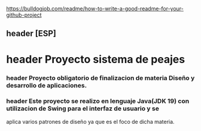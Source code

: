 https://bulldogjob.com/readme/how-to-write-a-good-readme-for-your-github-project


## header [ESP]

# header Proyecto sistema de peajes

### header Proyecto obligatorio de finalizacion de materia Diseño y desarrollo de aplicaciones.

### header Este proyecto se realizo en lenguaje Java(JDK 19) con utilizacion de Swing para el interfaz de usuario y se 
aplica varios patrones de diseño ya que es el foco de dicha materia.




